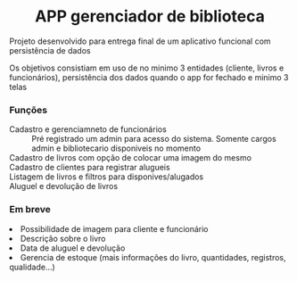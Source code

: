 <h1 align="center"> APP gerenciador de biblioteca</h1>

<p>Projeto desenvolvido para entrega final de um aplicativo funcional com persistência de dados</p>
<p>Os objetivos consistiam em uso de no minimo 3 entidades (cliente, livros e funcionários), persistência dos dados quando o app for fechado e minimo 3 telas</p>

<h3>Funções</h3>
<dl margir-left="5px">
  <dt>Cadastro e gerenciamneto de funcionários</dt>
  <dd>Pré registrado um admin para acesso do sistema. Somente cargos admin e bibliotecario disponiveis no momento</dd>
  
  <dt>Cadastro de livros com opção de colocar uma imagem do mesmo</dt>
  <dt>Cadastro de clientes para registrar alugueis</dt>
  <dt>Listagem de livros e filtros para disponives/alugados</dt>
  <dt>Aluguel e devolução de livros</dt>  
</dl>

<h3>Em breve</h3>
  <li>Possibilidade de imagem para cliente e funcionário</li>
  <li>Descrição sobre o livro</li>
  <li>Data de aluguel e devolução</li>
  <li>Gerencia de estoque (mais informações do livro, quantidades, registros, qualidade...)</li>  

